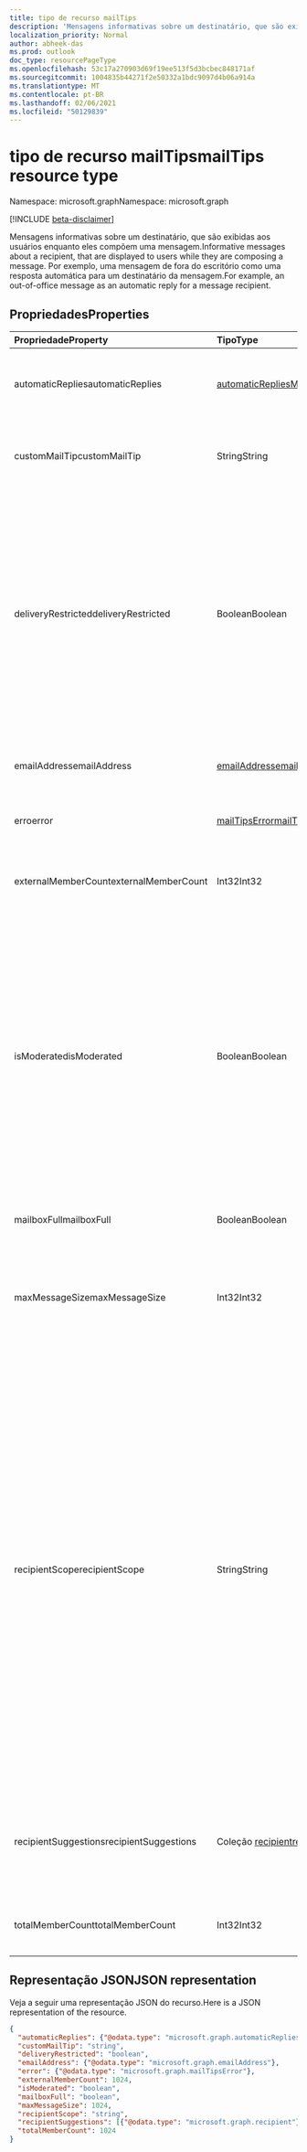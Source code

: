 ```yaml
---
title: tipo de recurso mailTips
description: 'Mensagens informativas sobre um destinatário, que são exibidas aos usuários enquanto eles compõem uma mensagem. Por exemplo, uma mensagem de fora do escritório '
localization_priority: Normal
author: abheek-das
ms.prod: outlook
doc_type: resourcePageType
ms.openlocfilehash: 53c17a270903d69f19ee513f5d3bcbec848171af
ms.sourcegitcommit: 1004835b44271f2e50332a1bdc9097d4b06a914a
ms.translationtype: MT
ms.contentlocale: pt-BR
ms.lasthandoff: 02/06/2021
ms.locfileid: "50129839"
---
```

# <a name="mailtips-resource-type"></a><span data-ttu-id="78eaf-104">tipo de recurso mailTips</span><span class="sxs-lookup"><span data-stu-id="78eaf-104">mailTips resource type</span></span>

<span data-ttu-id="78eaf-105">Namespace: microsoft.graph</span><span class="sxs-lookup"><span data-stu-id="78eaf-105">Namespace: microsoft.graph</span></span>

[!INCLUDE [beta-disclaimer](../../includes/beta-disclaimer.md)]

<span data-ttu-id="78eaf-106">Mensagens informativas sobre um destinatário, que são exibidas aos usuários enquanto eles compõem uma mensagem.</span><span class="sxs-lookup"><span data-stu-id="78eaf-106">Informative messages about a recipient, that are displayed to users while they are composing a message.</span></span> <span data-ttu-id="78eaf-107">Por exemplo, uma mensagem de fora do escritório como uma resposta automática para um destinatário da mensagem.</span><span class="sxs-lookup"><span data-stu-id="78eaf-107">For example, an out-of-office message as an automatic reply for a message recipient.</span></span>


## <a name="properties"></a><span data-ttu-id="78eaf-108">Propriedades</span><span class="sxs-lookup"><span data-stu-id="78eaf-108">Properties</span></span>
| <span data-ttu-id="78eaf-109">Propriedade</span><span class="sxs-lookup"><span data-stu-id="78eaf-109">Property</span></span>     | <span data-ttu-id="78eaf-110">Tipo</span><span class="sxs-lookup"><span data-stu-id="78eaf-110">Type</span></span>   |<span data-ttu-id="78eaf-111">Descrição</span><span class="sxs-lookup"><span data-stu-id="78eaf-111">Description</span></span>|
|:---------------|:--------|:----------|
| <span data-ttu-id="78eaf-112">automaticReplies</span><span class="sxs-lookup"><span data-stu-id="78eaf-112">automaticReplies</span></span> | [<span data-ttu-id="78eaf-113">automaticRepliesMailTips</span><span class="sxs-lookup"><span data-stu-id="78eaf-113">automaticRepliesMailTips</span></span>](../resources/automaticrepliesmailtips.md) | <span data-ttu-id="78eaf-114">Dicas de email para resposta automática se ela tiver sido configurada pelo destinatário.</span><span class="sxs-lookup"><span data-stu-id="78eaf-114">Mail tips for automatic reply if it has been set up by the recipient.</span></span> |
| <span data-ttu-id="78eaf-115">customMailTip</span><span class="sxs-lookup"><span data-stu-id="78eaf-115">customMailTip</span></span> | <span data-ttu-id="78eaf-116">String</span><span class="sxs-lookup"><span data-stu-id="78eaf-116">String</span></span> | <span data-ttu-id="78eaf-117">Uma dica de email personalizada que pode ser definida na caixa de correio do destinatário.</span><span class="sxs-lookup"><span data-stu-id="78eaf-117">A custom mail tip that can be set on the recipient's mailbox.</span></span> |
| <span data-ttu-id="78eaf-118">deliveryRestricted</span><span class="sxs-lookup"><span data-stu-id="78eaf-118">deliveryRestricted</span></span>| <span data-ttu-id="78eaf-119">Boolean</span><span class="sxs-lookup"><span data-stu-id="78eaf-119">Boolean</span></span> | <span data-ttu-id="78eaf-120">Se a caixa de correio do destinatário é restrita, por exemplo, aceitando mensagens de apenas uma lista predefinida de destinatários, rejeitando mensagens de uma lista predefinida de destinatários ou aceitando mensagens apenas de destinatários autenticados.</span><span class="sxs-lookup"><span data-stu-id="78eaf-120">Whether the recipient's mailbox is restricted, for example, accepting messages from only a predefined list of senders, rejecting messages from a predefined list of senders, or accepting messages from only authenticated senders.</span></span> |
| <span data-ttu-id="78eaf-121">emailAddress</span><span class="sxs-lookup"><span data-stu-id="78eaf-121">emailAddress</span></span> | [<span data-ttu-id="78eaf-122">emailAddress</span><span class="sxs-lookup"><span data-stu-id="78eaf-122">emailAddress</span></span>](../resources/emailaddress.md) | <span data-ttu-id="78eaf-123">O endereço de email do destinatário para o que obter dicas de email.</span><span class="sxs-lookup"><span data-stu-id="78eaf-123">The email address of the recipient to get mailtips for.</span></span> |
| <span data-ttu-id="78eaf-124">erro</span><span class="sxs-lookup"><span data-stu-id="78eaf-124">error</span></span> | [<span data-ttu-id="78eaf-125">mailTipsError</span><span class="sxs-lookup"><span data-stu-id="78eaf-125">mailTipsError</span></span>](../resources/mailtipserror.md) | <span data-ttu-id="78eaf-126">Erros que ocorrem durante a [ação getMailTips.](../api/user-getmailtips.md)</span><span class="sxs-lookup"><span data-stu-id="78eaf-126">Errors that occur during the [getMailTips](../api/user-getmailtips.md) action.</span></span> |
| <span data-ttu-id="78eaf-127">externalMemberCount</span><span class="sxs-lookup"><span data-stu-id="78eaf-127">externalMemberCount</span></span> | <span data-ttu-id="78eaf-128">Int32</span><span class="sxs-lookup"><span data-stu-id="78eaf-128">Int32</span></span> | <span data-ttu-id="78eaf-129">O número de membros externos se o destinatário for uma lista de distribuição.</span><span class="sxs-lookup"><span data-stu-id="78eaf-129">The number of external members if the recipient is a distribution list.</span></span> |
| <span data-ttu-id="78eaf-130">isModerated</span><span class="sxs-lookup"><span data-stu-id="78eaf-130">isModerated</span></span> |<span data-ttu-id="78eaf-131">Boolean</span><span class="sxs-lookup"><span data-stu-id="78eaf-131">Boolean</span></span>  | <span data-ttu-id="78eaf-132">Se o envio de mensagens para o destinatário requer aprovação.</span><span class="sxs-lookup"><span data-stu-id="78eaf-132">Whether sending messages to the recipient requires approval.</span></span> <span data-ttu-id="78eaf-133">Por exemplo, se o destinatário for uma lista de distribuição grande e um moderador tiver sido definido para aprovar mensagens enviadas a essa lista de distribuição, ou se o envio de mensagens para um destinatário exigir aprovação do gerente do destinatário.</span><span class="sxs-lookup"><span data-stu-id="78eaf-133">For example, if the recipient is a large distribution list and a moderator has been set up to approve messages sent to that distribution list, or if sending messages to a recipient requires approval of the recipient's manager.</span></span> |
| <span data-ttu-id="78eaf-134">mailboxFull</span><span class="sxs-lookup"><span data-stu-id="78eaf-134">mailboxFull</span></span> | <span data-ttu-id="78eaf-135">Boolean</span><span class="sxs-lookup"><span data-stu-id="78eaf-135">Boolean</span></span> | <span data-ttu-id="78eaf-136">O status completo da caixa de correio do destinatário.</span><span class="sxs-lookup"><span data-stu-id="78eaf-136">The mailbox full status of the recipient.</span></span> |
| <span data-ttu-id="78eaf-137">maxMessageSize</span><span class="sxs-lookup"><span data-stu-id="78eaf-137">maxMessageSize</span></span> | <span data-ttu-id="78eaf-138">Int32</span><span class="sxs-lookup"><span data-stu-id="78eaf-138">Int32</span></span> | <span data-ttu-id="78eaf-139">O tamanho máximo da mensagem que foi configurado para a organização ou a caixa de correio do destinatário.</span><span class="sxs-lookup"><span data-stu-id="78eaf-139">The maximum message size that has been configured for the recipient's organization or mailbox.</span></span> |
| <span data-ttu-id="78eaf-140">recipientScope</span><span class="sxs-lookup"><span data-stu-id="78eaf-140">recipientScope</span></span> | <span data-ttu-id="78eaf-141">String</span><span class="sxs-lookup"><span data-stu-id="78eaf-141">String</span></span> | <span data-ttu-id="78eaf-142">O escopo do destinatário.</span><span class="sxs-lookup"><span data-stu-id="78eaf-142">The scope of the recipient.</span></span> <span data-ttu-id="78eaf-143">Os valores possíveis são: `none`, `internal`, `external`, `externalPartner`, `externalNonParther`.</span><span class="sxs-lookup"><span data-stu-id="78eaf-143">Possible values are: `none`, `internal`, `external`, `externalPartner`, `externalNonParther`.</span></span> <span data-ttu-id="78eaf-144">Por exemplo, um administrador pode definir outra organização como seu "parceiro".</span><span class="sxs-lookup"><span data-stu-id="78eaf-144">For example, an administrator can set another organization to be its "partner".</span></span> <span data-ttu-id="78eaf-145">O escopo é útil se um administrador quiser que determinadas dicas de email sejam acessíveis a determinados escopos.</span><span class="sxs-lookup"><span data-stu-id="78eaf-145">The scope is useful if an administrator wants certain mailtips to be accessible to certain scopes.</span></span> <span data-ttu-id="78eaf-146">Também é útil para os envios informá-los de que suas mensagens podem sair da organização, ajudando-os a tomar as decisões corretas sobre texto, tom e conteúdo.</span><span class="sxs-lookup"><span data-stu-id="78eaf-146">It's also useful to senders to inform them that their message may leave the organization, helping them make the correct decisions about wording, tone and content.</span></span>|
| <span data-ttu-id="78eaf-147">recipientSuggestions</span><span class="sxs-lookup"><span data-stu-id="78eaf-147">recipientSuggestions</span></span> | <span data-ttu-id="78eaf-148">Coleção [recipient](../resources/recipient.md)</span><span class="sxs-lookup"><span data-stu-id="78eaf-148">[recipient](../resources/recipient.md) collection</span></span> | <span data-ttu-id="78eaf-149">Destinatários sugeridos com base em contextos anteriores em que aparecem na mesma mensagem.</span><span class="sxs-lookup"><span data-stu-id="78eaf-149">Recipients suggested based on previous contexts where they appear in the same message.</span></span> |
| <span data-ttu-id="78eaf-150">totalMemberCount</span><span class="sxs-lookup"><span data-stu-id="78eaf-150">totalMemberCount</span></span> | <span data-ttu-id="78eaf-151">Int32</span><span class="sxs-lookup"><span data-stu-id="78eaf-151">Int32</span></span> | <span data-ttu-id="78eaf-152">O número de membros se o destinatário for uma lista de distribuição.</span><span class="sxs-lookup"><span data-stu-id="78eaf-152">The number of members if the recipient is a distribution list.</span></span> |

## <a name="json-representation"></a><span data-ttu-id="78eaf-153">Representação JSON</span><span class="sxs-lookup"><span data-stu-id="78eaf-153">JSON representation</span></span>

<span data-ttu-id="78eaf-154">Veja a seguir uma representação JSON do recurso.</span><span class="sxs-lookup"><span data-stu-id="78eaf-154">Here is a JSON representation of the resource.</span></span>

<!-- {
  "blockType": "resource",
  "optionalProperties": [
    "automaticReplies",
    "customMailTip",
    "deliveryRestricted",
    "emailAddress",
    "error",
    "externalMemberCount",
    "isModerated",
    "mailboxFull",
    "maxMessageSize",
    "recipientScope",
    "recipientSuggestions",
    "totalMemberCount"
  ],
  "@odata.type": "microsoft.graph.mailTips"
}-->

```json
{
  "automaticReplies": {"@odata.type": "microsoft.graph.automaticRepliesMailTips"},
  "customMailTip": "string",
  "deliveryRestricted": "boolean",
  "emailAddress": {"@odata.type": "microsoft.graph.emailAddress"},
  "error": {"@odata.type": "microsoft.graph.mailTipsError"},
  "externalMemberCount": 1024,
  "isModerated": "boolean",
  "mailboxFull": "boolean",
  "maxMessageSize": 1024,
  "recipientScope": "string",
  "recipientSuggestions": [{"@odata.type": "microsoft.graph.recipient"}],
  "totalMemberCount": 1024
}

```

<!-- uuid: 8fcb5dbc-d5aa-4681-8e31-b001d5168d79
2015-10-25 14:57:30 UTC -->
<!--
{
  "type": "#page.annotation",
  "description": "mailtips resource",
  "keywords": "",
  "section": "documentation",
  "tocPath": "",
  "suppressions": []
}
-->



